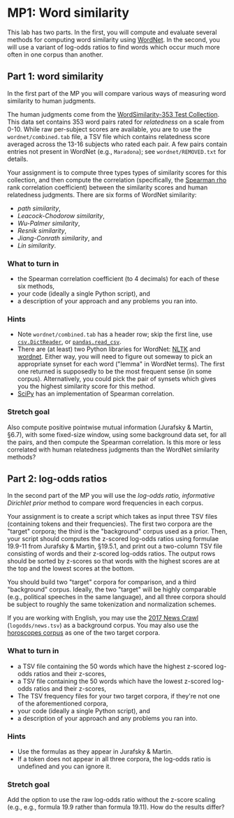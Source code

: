# MP1: Word similarity

This lab has two parts.
In the first, you will compute and evaluate several methods for computing word similarity using [WordNet](https://wordnet.princeton.edu/).
In the second, you will use a variant of log-odds ratios to find words which occur much more often in one corpus than another.

## Part 1: word similarity

In the first part of the MP you will compare various ways of measuring word similarity to human judgments.

The human judgments come from the [WordSimilarity-353 Test Collection](http://www.cs.technion.ac.il/~gabr/resources/data/wordsim353/).
This data set contains 353 word pairs rated for _relatedness_ on a scale from 0-10.
While raw per-subject scores are available, you are to use the `wordnet/combined.tab` file, a TSV file which contains relatedness score averaged across the 13-16 subjects who rated each pair.
A few pairs contain entries not present in WordNet (e.g., `Maradona`); see `wordnet/REMOVED.txt` for details.

Your assignment is to compute three types types of similarity scores for this collection, and then compute the correlation (specifically, the [Spearman rho](https://en.wikipedia.org/wiki/Spearman%27s_rank_correlation_coefficient) rank correlation coefficient) between the similarity scores and human relatedness judgments.
There are six forms of WordNet similarity:

* _path similarity_,
* _Leacock-Chodorow similarity_,
* _Wu-Palmer similarity_,
* _Resnik similarity_,
* _Jiang-Conrath similarity_, and
* _Lin similarity_.

### What to turn in

* the Spearman correlation coefficient (to 4 decimals) for each of these six methods,
* your code (ideally a single Python script), and
* a description of your approach and any problems you ran into.

### Hints

* Note `wordnet/combined.tab` has a header row; skip the first line, use [`csv.DictReader`](https://docs.python.org/3/library/csv.html#csv.DictReader),
  or [`pandas.read_csv`](https://pandas.pydata.org/pandas-docs/stable/reference/api/pandas.read_csv.html).
* There are (at least) two Python libraries for WordNet:
  [NLTK](http://www.nltk.org/) and [wordnet](https://github.com/alvations/wordnet).
  Either way, you will need to figure out someway to pick an appropriate synset for each word ("lemma" in WordNet terms).
  The first one returned is supposedly to be the most frequent sense (in some corpus).
  Alternatively, you could pick the pair of synsets which gives you the highest similarity score for this method.
* [SciPy](https://www.scipy.org/) has an implementation of Spearman correlation.

### Stretch goal

Also compute positive pointwise mutual information (Jurafsky &amp; Martin, &sect;6.7), with some fixed-size window, using some background data set, for all the pairs, and then compute the Spearman correlation.
Is this more or less correlated with human relatedness judgments than the WordNet similarity methods?

## Part 2: log-odds ratios

In the second part of the MP you will use the _log-odds ratio, informative Dirichlet prior_ method to compare word frequencies in each corpus.

Your assignment is to create a script which takes as input three TSV files (containing tokens and their frequencies).
The first two corpora are the "target" corpora; the third is the "background" corpus used as a prior.
Then, your script should computes the z-scored log-odds ratios using formulae 19.9-11 from Jurafsky &amp; Martin, &sect;19.5.1,
and print out a two-column TSV file consisting of words and their z-scored log-odds ratios.
The output rows should be sorted by z-scores so that words with the highest scores are at the top and the lowest scores at the bottom.

You should build two "target" corpora for comparison, and a third "background" corpus.
Ideally, the two "target" will be highly comparable (e.g., political speeches in the same language), and all three corpora should be subject to roughly the same tokenization and normalization schemes.

If you are working with English, you may use the [2017 News Crawl](https://github.com/language-technology-GC/frequency-distributions/blob/master/frequencies/news.2017-1.tsv) (`logodds/news.tsv`) as a background corpus. You may also use the [horoscopes corpus](https://github.com/language-technology-GC/frequency-distributions/blob/master/frequencies/horoscopes-1.tsv) as one of the two target corpora.

### What to turn in

* a TSV file containing the 50 words which have the highest z-scored log-odds ratios and their z-scores,
* a TSV file containing the 50 words which have the lowest z-scored log-odds ratios and their z-scores,
* The TSV frequency files for your two target corpora, if they're not one of the aforementioned corpora,
* your code (ideally a single Python script), and
* a description of your approach and any problems you ran into.

### Hints

* Use the formulas as they appear in Jurafsky &amp; Martin.
* If a token does not appear in all three corpora, the log-odds ratio is undefined and you can ignore it.

### Stretch goal

Add the option to use the raw log-odds ratio without the z-score scaling (e.g., e.g., formula 19.9 rather than formula 19.11).
How do the results differ?
